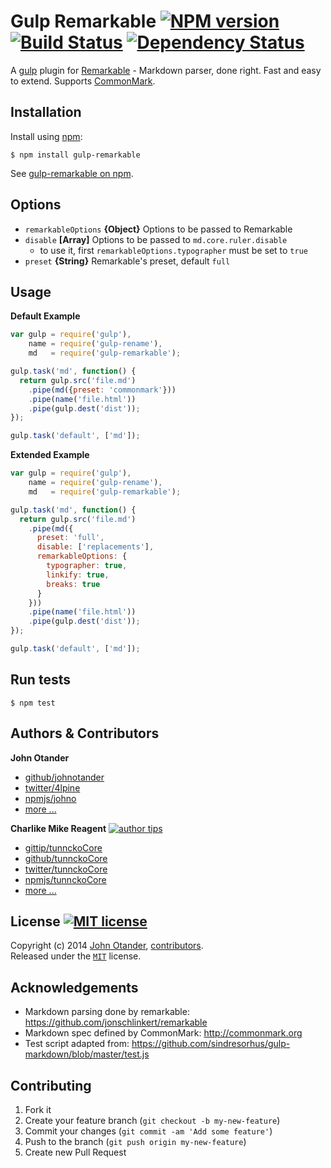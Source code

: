 # Gulp Remarkable [![NPM version][npmjs-shields]][npmjs-url] [![Build Status][travis-img]][travis-url] [![Dependency Status][depstat-img]][depstat-url]

A [gulp](http://gulpjs.com) plugin for [Remarkable][remarkable-url] - Markdown parser, done right.
Fast and easy to extend. Supports [CommonMark][commonmark-url].

## Installation

Install using [npm](https://npmjs.org):

```
$ npm install gulp-remarkable
```

See [gulp-remarkable on npm][npmjs-url].


## Options

- `remarkableOptions` **{Object}** Options to be passed to Remarkable
- `disable` **[Array]** Options to be passed to `md.core.ruler.disable`
  + to use it, first `remarkableOptions.typographer` must be set to `true`
- `preset` **{String}** Remarkable's preset, default `full`


## Usage

**Default Example**
```js
var gulp = require('gulp'),
    name = require('gulp-rename'),
    md   = require('gulp-remarkable');

gulp.task('md', function() {
  return gulp.src('file.md')
    .pipe(md({preset: 'commonmark'}))
    .pipe(name('file.html'))
    .pipe(gulp.dest('dist'));
});

gulp.task('default', ['md']);
```

**Extended Example**
```js
var gulp = require('gulp'),
    name = require('gulp-rename'),
    md   = require('gulp-remarkable');

gulp.task('md', function() {
  return gulp.src('file.md')
    .pipe(md({
      preset: 'full',
      disable: ['replacements'],
      remarkableOptions: {
        typographer: true,
        linkify: true,
        breaks: true
      }
    }))
    .pipe(name('file.html'))
    .pipe(gulp.dest('dist'));
});

gulp.task('default', ['md']);
```

## Run tests

```
$ npm test
```


## Authors & Contributors

**John Otander**
+ [github/johnotander][author-github]
+ [twitter/4lpine][author-twitter]
+ [npmjs/johno][author-npmjs]
+ [more ...][author-more]

**Charlike Mike Reagent** [![author tips][author2-gittip-img]][author2-gittip]
+ [gittip/tunnckoCore][author2-gittip]
+ [github/tunnckoCore][author2-github]
+ [twitter/tunnckoCore][author2-twitter]
+ [npmjs/tunnckoCore][author2-npmjs]
+ [more ...][author2-more]


## License [![MIT license][license-img]][license-url]

Copyright (c) 2014 [John Otander][author-website], [contributors](https://github.com/johnotander/gulp-remarkable/graphs/contributors).  
Released under the [`MIT`][license-url] license.


## Acknowledgements

* Markdown parsing done by remarkable: <https://github.com/jonschlinkert/remarkable>
* Markdown spec defined by CommonMark: <http://commonmark.org>
* Test script adapted from: <https://github.com/sindresorhus/gulp-markdown/blob/master/test.js>


## Contributing

1. Fork it
2. Create your feature branch (`git checkout -b my-new-feature`)
3. Commit your changes (`git commit -am 'Add some feature'`)
4. Push to the branch (`git push origin my-new-feature`)
5. Create new Pull Request



[downloads-img]: http://img.shields.io/npm/dm/gulp-remarkable.svg
[npm-required-version-img]: http://img.shields.io/badge/npm-%3E=%201.4.28-blue.svg
[node-required-version-img]: https://img.shields.io/node/v/gulp-remarkable.svg
[node-required-version-url]: http://nodejs.org/download/

[npmjs-url]: http://npm.im/gulp-remarkable
[npmjs-fury]: https://badge.fury.io/js/gulp-remarkable.svg
[npmjs-shields]: https://img.shields.io/npm/v/gulp-remarkable.svg
[npmjs-install]: https://nodei.co/npm/gulp-remarkable.svg?mini=true

[coveralls-url]: https://coveralls.io/r/johnotander/gulp-remarkable?branch=master
[coveralls-shields]: https://img.shields.io/coveralls/johnotander/gulp-remarkable.svg

[license-url]: https://github.com/johnotander/gulp-remarkable/blob/master/license.md
[license-img]: http://img.shields.io/badge/license-MIT-blue.svg

[travis-url]: https://travis-ci.org/johnotander/gulp-remarkable
[travis-img]: https://travis-ci.org/johnotander/gulp-remarkable.svg?branch=master

[depstat-url]: https://david-dm.org/johnotander/gulp-remarkable
[depstat-img]: https://david-dm.org/johnotander/gulp-remarkable.svg

[ferver-img]: http://img.shields.io/badge/using-ferver-585858.svg
[ferver-url]: https://github.com/jonathanong/ferver

[author-github]: https://github.com/johnotander
[author-twitter]: https://twitter.com/4lpine
[author-website]: http://johnotander.com
[author-npmjs]: https://npmjs.org/~johno
[author-more]: http://johnotander.com

[author2-gittip-img]: http://img.shields.io/gittip/tunnckoCore.svg
[author2-gittip]: https://www.gittip.com/tunnckoCore
[author2-github]: https://github.com/tunnckoCore
[author2-twitter]: https://twitter.com/tunnckoCore
[author2-website]: http://www.whistle-bg.tk
[author2-npmjs]: https://npmjs.org/~tunnckocore
[author2-more]: http://j.mp/1stW47C

[cobody-url]: https://github.com/tj/co-body
[mocha-url]: https://github.com/tj/mocha
[rawbody-url]: https://github.com/stream-utils/raw-body
[multer-url]: https://github.com/expressjs/multer
[express-url]: https://github.com/strongloop/express
[formidable-url]: https://github.com/felixge/node-formidable
[co-url]: https://github.com/tj/co
[extend-url]: https://github.com/justmoon/node-extend
[csp-report]: https://mathiasbynens.be/notes/csp-reports
[remarkable-url]: https://github.com/jonschlinkert/remarkable
[commonmark-url]: http://commonmark.org
